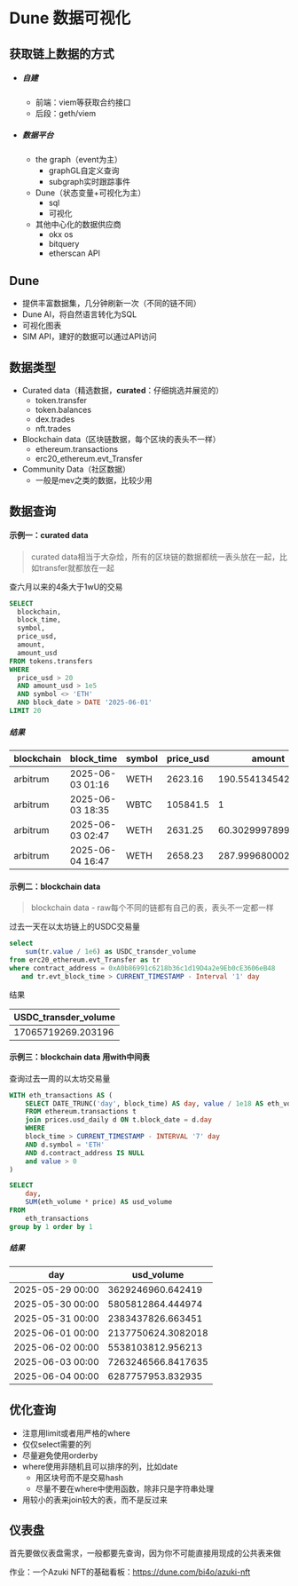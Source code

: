 # Dune 数据可视化

## 获取链上数据的方式

- ##### 自建

  - 前端：viem等获取合约接口
  - 后段：geth/viem

- ##### 数据平台

  - the graph（event为主）
    - graphGL自定义查询
    - subgraph实时跟踪事件
  - Dune（状态变量+可视化为主）
    - sql
    - 可视化
  - 其他中心化的数据供应商
    - okx os
    - bitquery
    - etherscan API

## Dune

- 提供丰富数据集，几分钟刷新一次（不同的链不同）
- Dune AI，将自然语言转化为SQL
- 可视化图表
- SIM API，建好的数据可以通过API访问

## 数据类型

- Curated data（精选数据，**curated**：仔细挑选并展览的）
  - token.transfer
  - token.balances
  - dex.trades
  - nft.trades
- Blockchain data（区块链数据，每个区块的表头不一样）
  - ethereum.transactions
  - erc20_ethereum.evt_Transfer
- Community Data（社区数据）
  - 一般是mev之类的数据，比较少用

## 数据查询

#### 示例一：curated data

> curated data相当于大杂烩，所有的区块链的数据都统一表头放在一起，比如transfer就都放在一起

查六月以来的4条大于1wU的交易

```sql
SELECT
  blockchain,
  block_time,
  symbol,
  price_usd,
  amount,
  amount_usd
FROM tokens.transfers
WHERE
  price_usd > 20 
  AND amount_usd > 1e5 
  AND symbol <> 'ETH' 
  AND block_date > DATE '2025-06-01'
LIMIT 20
```

##### 结果

| blockchain | block_time       | symbol | price_usd | amount             | amount_usd        |
| ---------- | ---------------- | ------ | --------- | ------------------ | ----------------- |
| arbitrum   | 2025-06-03 01:16 | WETH   | 2623.16   | 190.5541345421896  | 499853.98356569   |
| arbitrum   | 2025-06-03 18:35 | WBTC   | 105841.5  | 1                  | 105841.5          |
| arbitrum   | 2025-06-03 02:47 | WETH   | 2631.25   | 60.302999789999994 | 158672.2681974375 |
| arbitrum   | 2025-06-04 16:47 | WETH   | 2658.23   | 287.9996800022     | 765569.3893722482 |

#### 示例二：blockchain data

> blockchain data - raw每个不同的链都有自己的表，表头不一定都一样

过去一天在以太坊链上的USDC交易量

```sql
select
    sum(tr.value / 1e6) as USDC_transder_volume
from erc20_ethereum.evt_Transfer as tr
where contract_address = 0xA0b86991c6218b36c1d19D4a2e9Eb0cE3606eB48
   and tr.evt_block_time > CURRENT_TIMESTAMP - Interval '1' day
```

结果

| USDC_transder_volume |
| -------------------- |
| 17065719269.203196   |

#### 示例三：blockchain data 用with中间表

查询过去一周的以太坊交易量

```sql
WITH eth_transactions AS (
    SELECT DATE_TRUNC('day', block_time) AS day, value / 1e18 AS eth_volume, price 
    FROM ethereum.transactions t
    join prices.usd_daily d ON t.block_date = d.day
    WHERE 
    block_time > CURRENT_TIMESTAMP - INTERVAL '7' day
    AND d.symbol = 'ETH'
    AND d.contract_address IS NULL
    and value > 0
)

SELECT 
    day,
    SUM(eth_volume * price) AS usd_volume
FROM 
    eth_transactions
group by 1 order by 1 
```

##### 结果

| day              | usd_volume         |
| ---------------- | ------------------ |
| 2025-05-29 00:00 | 3629246960.642419  |
| 2025-05-30 00:00 | 5805812864.444974  |
| 2025-05-31 00:00 | 2383437826.663451  |
| 2025-06-01 00:00 | 2137750624.3082018 |
| 2025-06-02 00:00 | 5538103812.956213  |
| 2025-06-03 00:00 | 7263246566.8417635 |
| 2025-06-04 00:00 | 6287757953.832935  |

## 优化查询

- 注意用limit或者用严格的where
- 仅仅select需要的列
- 尽量避免使用orderby
- where使用非随机且可以排序的列，比如date
  - 用区块号而不是交易hash
  - 尽量不要在where中使用函数，除非只是字符串处理
- 用较小的表来join较大的表，而不是反过来

## 仪表盘

首先要做仪表盘需求，一般都要先查询，因为你不可能直接用现成的公共表来做

作业：一个Azuki NFT的基础看板：https://dune.com/bi4o/azuki-nft

